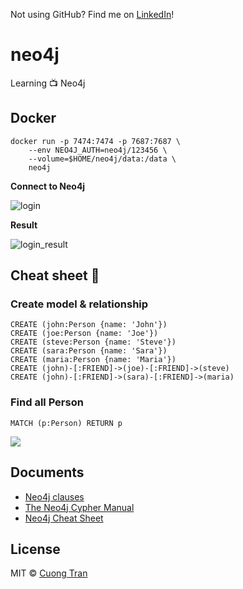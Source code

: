 Not using GitHub? Find me on [LinkedIn](https://www.linkedin.com/in/cuong9/)!
# neo4j

Learning 📺 Neo4j

## Docker

```shell
docker run -p 7474:7474 -p 7687:7687 \
    --env NEO4J_AUTH=neo4j/123456 \
    --volume=$HOME/neo4j/data:/data \
    neo4j
```

**Connect to Neo4j**

![login](./.images/login.png)

**Result**

![login_result](./.images/login_result.png)

## Cheat sheet 💅

### Create model & relationship

```
CREATE (john:Person {name: 'John'})
CREATE (joe:Person {name: 'Joe'})
CREATE (steve:Person {name: 'Steve'})
CREATE (sara:Person {name: 'Sara'})
CREATE (maria:Person {name: 'Maria'})
CREATE (john)-[:FRIEND]->(joe)-[:FRIEND]->(steve)
CREATE (john)-[:FRIEND]->(sara)-[:FRIEND]->(maria)
```

### Find all Person

```
MATCH (p:Person) RETURN p
```

![](./.images/1.png)

### 

## Documents

- [Neo4j clauses](https://neo4j.com/docs/cypher-manual/current/clauses/)
- [The Neo4j Cypher Manual](https://neo4j.com/docs/cypher-manual/current/)
- [Neo4j Cheat Sheet](https://simplecheatsheet.com/tag/neo4j-cheat-sheet/)

## License

MIT © [Cuong Tran](https://github.com/103cuong)

